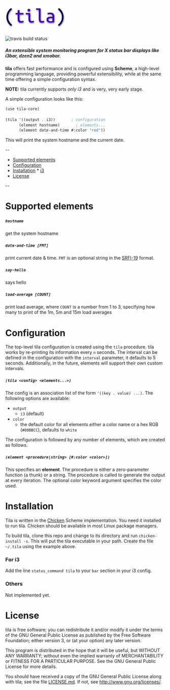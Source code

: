 # ![tila](./doc/tila_small.png)
![travis build status](https://api.travis-ci.org/ane/tila.svg)

##### An extensible system monitoring program for X status bar displays like i3bar, dzen2 and xmobar.

**tila** offers fast performance and is configured using **Scheme**, a high-level programming language, providing powerful extensibility, while at the same time offering a simple configuration syntax.

**NOTE:** tila currently supports *only i3* and is very, very early stage.

A simple configuration looks like this:

```scheme
(use tila-core)

(tila '((output . i3))       ; configuration
      (element hostname)       ; elements...
      (element date-and-time #:color "red"))
```

This will print the system hostname and the current date.

--

* [Supported elements](#supported-elements)
* [Configuration](#configuration)
* [Installation](#installation)
      * [i3](#for-i3)
* [License](#license)

--

# Supported elements

##### `hostname`
get the system hostname

##### `date-and-time [FMT]`
print current date & time. `FMT` is an optional string in the [SRFI-19](http://srfi.schemers.org/srfi-19/srfi-19.html) format.
  
##### `say-hello`
says hello

##### `load-average [COUNT]`
print load average, where `COUNT` is a number from 1 to 3, specifying how many to print of the 1m, 5m and 15m load averages

# Configuration

The top-level tila configuration is created using the `tila` procedure. tila works by re-printing its information every `n` seconds. The interval can be defined in the configuration with the `interval` parameter, it defaults to 5 seconds. Additionally, in the future, elements will support their own custom intervals.

##### `(tila <config> <elements...>)`

The config is an association list of the form `'((key . value) ...)`. The
following options are available:

* `output`
    * `i3` (default)
* `color`
    * the default color for all elements either a color name or a hex RGB
    (`#00BBCC`), defaults to `white`

The configuration is followed by any number of elements, which are created as follows.

##### `(element <procedure|string> [#:color <color>])`
  
This specifies an **element**. The procedure is either a zero-parameter function (a
thunk) or a string. The procedure is called to generate the output at every iteration.
The optional color keyword argument specifies the color used.

# Installation

Tila is written in the [Chicken](http://www.call-cc.org) Scheme
implementation. You need it installed to run tila. Chicken should be available in most Linux package managers.

To build tila, clone this repo and change to its directory and run
`chicken-install -s`. This will put the tila executable in your path. Create the
file `~/.tila` using the example above.

### For i3

Add the line `status_command tila` to your `bar` section in your i3 config.

### Others

Not implemented yet.

# License

tila is free software; you can redistribute it and/or modify it under the terms of the GNU General Public License as published by the Free Software Foundation; either version 3, or (at your option) any later version.

This program is distributed in the hope that it will be useful, but WITHOUT ANY WARRANTY; without even the implied warranty of MERCHANTABILITY or FITNESS FOR A PARTICULAR PURPOSE. See the GNU General Public License for more details.

You should have received a copy of the GNU General Public License along with tila; see the file [LICENSE.md](./LICENSE.md). If not, see <http://www.gnu.org/licenses/>.
